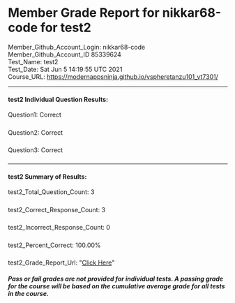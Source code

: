 # Member Grade Report for nikkar68-code for test2  
   
Member_Github_Account_Login: nikkar68-code  
Member_Github_Account_ID 85339624  
Test_Name: test2  
Test_Date: Sat Jun  5 14:19:55 UTC 2021  
Course_URL: https://modernappsninja.github.io/vspheretanzu101_vt7301/  
   
---  
#### test2 Individual Question Results:  
Question1: Correct  
#####  
Question2: Correct  
#####  
Question3: Correct  
#####  
---  
#### test2 Summary of Results:  
test2_Total_Question_Count: 3  
#####  
test2_Correct_Response_Count: 3  
#####  
test2_Incorrect_Response_Count: 0  
#####  
test2_Percent_Correct: 100.00%  
#####  
test2_Grade_Report_Url: "[Click Here](https://github.com/modernappsninjas/nikkar68-code/blob/main/static/userdata/courses/vspheretanzu101_vt7301/grade_report.pr499.test2.md)"
##### Pass or fail grades are not provided for individual tests. A passing grade for the course will be based on the cumulative average grade for all tests in the course.  
